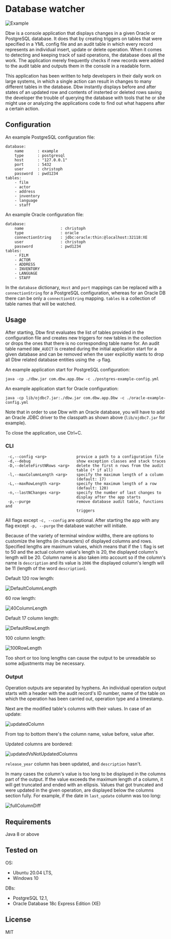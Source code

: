 # Database watcher

![Example](docs/operation_output.png)

Dbw is a console application that displays changes in a given Oracle or PostgreSQL database. It does that by creating triggers on tables that were specified in a YML config file and an audit table in which every record represents an individual insert, update or delete operation. When it comes to detecting and keeping track of said operations, the database does all the work. The application merely frequently checks if new records were added to the audit table and outputs them in the console in a readable form. 

This application has been written to help developers in their daily work on large systems, in which a single action can result in changes to many different tables in the database. Dbw instantly displays before and after states of an updated row and contents of insterted or deleted rows saving the developer the trouble of querying the database with tools that he or she might use or analyzing the applications code to find out what happens after a certain action. 

## Configuration

An example PostgreSQL configuration file:
```
database:
    name      : example
    type      : postgresql
    host      : "127.0.0.1"
    port      : 5432
    user      : christoph
    password  : pwd1234
tables:
    - film
    - actor
    - address
    - inventory
    - language
    - staff
```

An example Oracle configuration file:
```
database:
    name                : christoph
    type                : oracle
    connectionString    : jdbc:oracle:thin:@localhost:32118:XE
    user                : christoph
    password            : pwd1234
tables:
    - FILM
    - ACTOR
    - ADDRESS
    - INVENTORY
    - LANGUAGE
    - STAFF
```

In the `database` dictionary, `Host` and `port` mappings can be replaced with a `connectionString` for a PostgreSQL configuration, whereas for an Oracle DB there can be only a `connectionString` mapping. 
`tables` is a collection of table names that will be watched.

## Usage

After starting, Dbw first evaluates the list of tables provided in the configuration file and creates new triggers for new tables in the collection or drops the ones that there is no corresponding table name for. An audit table named `DBW_AUDIT` is created during the initial application start for a given database and can be removed when the user explicitly wants to drop all Dbw related database entities using the `-p` flag. 

An example application start for PostgreSQL configuration:
```
java -cp ./dbw.jar com.dbw.app.Dbw -c ./postgres-example-config.yml
```

An example application start for Oracle configuration:
```
java -cp lib/ojdbc7.jar:./dbw.jar com.dbw.app.Dbw -c ./oracle-example-config.yml
```

Note that in order to use Dbw with an Oracle database, you will have to add an Oracle JDBC driver to the classpath as shown above (`lib/ojdbc7.jar` for example).

To close the application, use Ctrl+C.

### CLI

```
 -c,--config <arg>             provice a path to a configuration file
 -d,--debug                    show exception classes and stack traces
 -D,--deleteFirstNRows <arg>   delete the first n rows from the audit
                               table (* if all)
 -l,--maxColumnLength <arg>    specify the maximum length of a column
                               (default: 17)
 -L,--maxRowLength <arg>       specify the maximum length of a row
                               (default: 120)
 -n,--lastNChanges <arg>       specify the number of last changes to
                               display after the app starts
 -p,--purge                    remove database audit table, functions and
                               triggers
```

All flags except `-c, --config` are optional. 
After starting the app with any flag except `-p, --purge` the database watcher will initiate. 

Because of the variety of terminal window widths, there are options to customize the lengths (in characters) of displayed columns and rows. Specified lengths are maximum values, which means that if the `l` flag is set to 50 and the actual column value's length is 20, the displayed column's length will be 20. Column name is also taken into account so if the column's name is `description` and its value is `2006` the displayed column's length will be 11 (length of the word `description`).

Default 120 row length:

![DefaultColumnLength](docs/120_row_length.png)

60 row length:

![40ColumnLength](docs/40_row_length.png)

Default 17 column length:

![DefaultRowLength](docs/17_column_length.png)

100 column length:

![100RowLength](docs/100_column_length.png)

Too short or too long lengths can cause the output to be unreadable so some adjustments may be necessary. 

### Output

Operation outputs are separated by hyphens. An individual operation output starts with a header with the audit record's ID number, name of the table on which the operation has been carried out, operation type and a timestamp.

Next are the modified table's columns with their values. In case of an update:

![updatedColumn](docs/updated_column.png)

From top to bottom there's the column name, value before, value after. 

Updated columns are bordered:

![updatedVsNotUpdatedColumns](docs/updated_vs_not_updated_columns.png)

`release_year` column has been updated, and `description` hasn't.

In many cases the column's value is too long to be displayed in the columns part of the output. If the value exceeds the maximum length of a column, it will get truncated and ended with an ellipsis. 
Values that got truncated and were updated in the given operation, are displayed below the columns section fully. For example, if the date in `last_update` column was too long:

![fullColumnDiff](docs/full_column_diff.png)

## Requirements

Java 8 or above

## Tested on

OS:
  - Ubuntu 20.04 LTS, 
  - Windows 10

DBs:
  - PostgreSQL 12.1,
  - Oracle Database 18c Express Edition (XE)

## License

MIT
